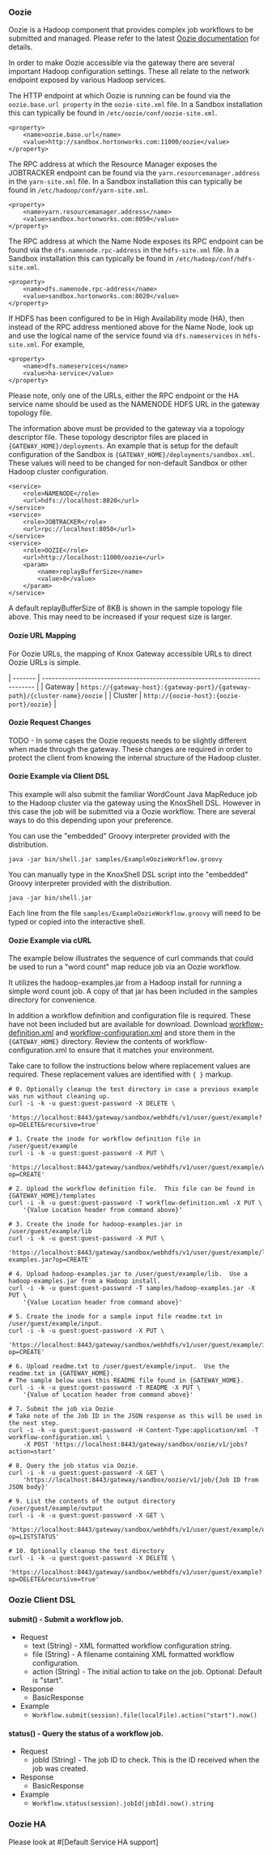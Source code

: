 <!---
   Licensed to the Apache Software Foundation (ASF) under one or more
   contributor license agreements.  See the NOTICE file distributed with
   this work for additional information regarding copyright ownership.
   The ASF licenses this file to You under the Apache License, Version 2.0
   (the "License"); you may not use this file except in compliance with
   the License.  You may obtain a copy of the License at

       https://www.apache.org/licenses/LICENSE-2.0

   Unless required by applicable law or agreed to in writing, software
   distributed under the License is distributed on an "AS IS" BASIS,
   WITHOUT WARRANTIES OR CONDITIONS OF ANY KIND, either express or implied.
   See the License for the specific language governing permissions and
   limitations under the License.
--->

### Oozie ###


Oozie is a Hadoop component that provides complex job workflows to be submitted and managed.
Please refer to the latest [Oozie documentation](http://oozie.apache.org/docs/4.2.0/) for details.

In order to make Oozie accessible via the gateway there are several important Hadoop configuration settings.
These all relate to the network endpoint exposed by various Hadoop services.

The HTTP endpoint at which Oozie is running can be found via the `oozie.base.url property` in the `oozie-site.xml` file.
In a Sandbox installation this can typically be found in `/etc/oozie/conf/oozie-site.xml`.

    <property>
        <name>oozie.base.url</name>
        <value>http://sandbox.hortonworks.com:11000/oozie</value>
    </property>

The RPC address at which the Resource Manager exposes the JOBTRACKER endpoint can be found via the `yarn.resourcemanager.address` in the `yarn-site.xml` file.
In a Sandbox installation this can typically be found in `/etc/hadoop/conf/yarn-site.xml`.

    <property>
        <name>yarn.resourcemanager.address</name>
        <value>sandbox.hortonworks.com:8050</value>
    </property>

The RPC address at which the Name Node exposes its RPC endpoint can be found via the `dfs.namenode.rpc-address` in the `hdfs-site.xml` file.
In a Sandbox installation this can typically be found in `/etc/hadoop/conf/hdfs-site.xml`.

    <property>
        <name>dfs.namenode.rpc-address</name>
        <value>sandbox.hortonworks.com:8020</value>
    </property>

If HDFS has been configured to be in High Availability mode (HA), then instead of the RPC address mentioned above for the Name Node, look up and use the logical name of the service found via `dfs.nameservices` in `hdfs-site.xml`. For example,

    <property>
        <name>dfs.nameservices</name>
        <value>ha-service</value>
    </property>

Please note, only one of the URLs, either the RPC endpoint or the HA service name should be used as the NAMENODE HDFS URL in the gateway topology file.

The information above must be provided to the gateway via a topology descriptor file.
These topology descriptor files are placed in `{GATEWAY_HOME}/deployments`.
An example that is setup for the default configuration of the Sandbox is `{GATEWAY_HOME}/deployments/sandbox.xml`.
These values will need to be changed for non-default Sandbox or other Hadoop cluster configuration.

    <service>
        <role>NAMENODE</role>
        <url>hdfs://localhost:8020</url>
    </service>
    <service>
        <role>JOBTRACKER</role>
        <url>rpc://localhost:8050</url>
    </service>
    <service>
        <role>OOZIE</role>
        <url>http://localhost:11000/oozie</url>
        <param>
            <name>replayBufferSize</name>
            <value>8</value>
        </param>
    </service>

A default replayBufferSize of 8KB is shown in the sample topology file above.  This may need to be increased if your request size is larger.

#### Oozie URL Mapping ####

For Oozie URLs, the mapping of Knox Gateway accessible URLs to direct Oozie URLs is simple.

| ------- | --------------------------------------------------------------------------- |
| Gateway | `https://{gateway-host}:{gateway-port}/{gateway-path}/{cluster-name}/oozie` |
| Cluster | `http://{oozie-host}:{oozie-port}/oozie}`                                   |


#### Oozie Request Changes ####

TODO - In some cases the Oozie requests needs to be slightly different when made through the gateway.
These changes are required in order to protect the client from knowing the internal structure of the Hadoop cluster.


#### Oozie Example via Client DSL ####

This example will also submit the familiar WordCount Java MapReduce job to the Hadoop cluster via the gateway using the KnoxShell DSL.
However in this case the job will be submitted via a Oozie workflow.
There are several ways to do this depending upon your preference.

You can use the "embedded" Groovy interpreter provided with the distribution.

    java -jar bin/shell.jar samples/ExampleOozieWorkflow.groovy

You can manually type in the KnoxShell DSL script into the "embedded" Groovy interpreter provided with the distribution.

    java -jar bin/shell.jar

Each line from the file `samples/ExampleOozieWorkflow.groovy` will need to be typed or copied into the interactive shell.

#### Oozie Example via cURL

The example below illustrates the sequence of curl commands that could be used to run a "word count" map reduce job via an Oozie workflow.

It utilizes the hadoop-examples.jar from a Hadoop install for running a simple word count job.
A copy of that jar has been included in the samples directory for convenience.

In addition a workflow definition and configuration file is required.
These have not been included but are available for download.
Download [workflow-definition.xml](workflow-definition.xml) and [workflow-configuration.xml](workflow-configuration.xml) and store them in the `{GATEWAY_HOME}` directory.
Review the contents of workflow-configuration.xml to ensure that it matches your environment.

Take care to follow the instructions below where replacement values are required.
These replacement values are identified with `{ }` markup.

    # 0. Optionally cleanup the test directory in case a previous example was run without cleaning up.
    curl -i -k -u guest:guest-password -X DELETE \
        'https://localhost:8443/gateway/sandbox/webhdfs/v1/user/guest/example?op=DELETE&recursive=true'

    # 1. Create the inode for workflow definition file in /user/guest/example
    curl -i -k -u guest:guest-password -X PUT \
        'https://localhost:8443/gateway/sandbox/webhdfs/v1/user/guest/example/workflow.xml?op=CREATE'

    # 2. Upload the workflow definition file.  This file can be found in {GATEWAY_HOME}/templates
    curl -i -k -u guest:guest-password -T workflow-definition.xml -X PUT \
        '{Value Location header from command above}'

    # 3. Create the inode for hadoop-examples.jar in /user/guest/example/lib
    curl -i -k -u guest:guest-password -X PUT \
        'https://localhost:8443/gateway/sandbox/webhdfs/v1/user/guest/example/lib/hadoop-examples.jar?op=CREATE'

    # 4. Upload hadoop-examples.jar to /user/guest/example/lib.  Use a hadoop-examples.jar from a Hadoop install.
    curl -i -k -u guest:guest-password -T samples/hadoop-examples.jar -X PUT \
        '{Value Location header from command above}'

    # 5. Create the inode for a sample input file readme.txt in /user/guest/example/input.
    curl -i -k -u guest:guest-password -X PUT \
        'https://localhost:8443/gateway/sandbox/webhdfs/v1/user/guest/example/input/README?op=CREATE'

    # 6. Upload readme.txt to /user/guest/example/input.  Use the readme.txt in {GATEWAY_HOME}.
    # The sample below uses this README file found in {GATEWAY_HOME}.
    curl -i -k -u guest:guest-password -T README -X PUT \
        '{Value of Location header from command above}'

    # 7. Submit the job via Oozie
    # Take note of the Job ID in the JSON response as this will be used in the next step.
    curl -i -k -u guest:guest-password -H Content-Type:application/xml -T workflow-configuration.xml \
        -X POST 'https://localhost:8443/gateway/sandbox/oozie/v1/jobs?action=start'

    # 8. Query the job status via Oozie.
    curl -i -k -u guest:guest-password -X GET \
        'https://localhost:8443/gateway/sandbox/oozie/v1/job/{Job ID from JSON body}'

    # 9. List the contents of the output directory /user/guest/example/output
    curl -i -k -u guest:guest-password -X GET \
        'https://localhost:8443/gateway/sandbox/webhdfs/v1/user/guest/example/output?op=LISTSTATUS'

    # 10. Optionally cleanup the test directory
    curl -i -k -u guest:guest-password -X DELETE \
        'https://localhost:8443/gateway/sandbox/webhdfs/v1/user/guest/example?op=DELETE&recursive=true'

### Oozie Client DSL ###

#### submit() - Submit a workflow job.

* Request
    * text (String) - XML formatted workflow configuration string.
    * file (String) - A filename containing XML formatted workflow configuration.
    * action (String) - The initial action to take on the job.  Optional: Default is "start".
* Response
    * BasicResponse
* Example
    * `Workflow.submit(session).file(localFile).action("start").now()`

#### status() - Query the status of a workflow job.

* Request
    * jobId (String) - The job ID to check. This is the ID received when the job was created.
* Response
    * BasicResponse
* Example
    * `Workflow.status(session).jobId(jobId).now().string`

### Oozie HA ###

Please look at #[Default Service HA support]
